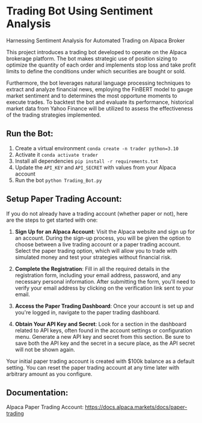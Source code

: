 # Trading Bot Using Sentiment Analysis
Harnessing Sentiment Analysis for Automated Trading on Alpaca Broker

This project introduces a trading bot developed to operate on the Alpaca brokerage platform. The bot makes strategic use of position sizing to optimize the quantity of each order and implements stop loss and take profit limits to define the conditions under which securities are bought or sold. 

Furthermore, the bot leverages natural language processing techniques to extract and analyze financial news, employing the FinBERT model to gauge market sentiment and to determines the most opportune moments to execute trades. To backtest the bot and evaluate its performance, historical market data from Yahoo Finance will be utilized to assess the effectiveness of the trading strategies implemented.

## Run the Bot:

1. Create a virtual environment ```conda create -n trader python=3.10```
2. Activate it ```conda activate trader```
3. Install all dependencies ```pip install -r requirements.txt```
4. Update the ```API_KEY``` and ```API_SECRET``` with values from your Alpaca account
5. Run the bot ```python Trading_Bot.py```

## Setup Paper Trading Account:

If you do not already have a trading account (whether paper or not), here are the steps to get started with one:

1. **Sign Up for an Alpaca Account**: Visit the Alpaca website and sign up for an account. During the sign-up process, you will be given the option to choose between a live trading account or a paper trading account. Select the paper trading option, which will allow you to trade with simulated money and test your strategies without financial risk.

2. **Complete the Registration**: Fill in all the required details in the registration form, including your email address, password, and any necessary personal information. After submitting the form, you'll need to verify your email address by clicking on the verification link sent to your email.

3. **Access the Paper Trading Dashboard**: Once your account is set up and you're logged in, navigate to the paper trading dashboard.

4. **Obtain Your API Key and Secret**: Look for a section in the dashboard related to API keys, often found in the account settings or configuration menu. Generate a new API key and secret from this section. Be sure to save both the API key and the secret in a secure place, as the API secret will not be shown again.

Your initial paper trading account is created with $100k balance as a default setting. You can reset the paper trading account at any time later with arbitrary amount as you configure.

## Documentation:

Alpaca Paper Trading Account: https://docs.alpaca.markets/docs/paper-trading
